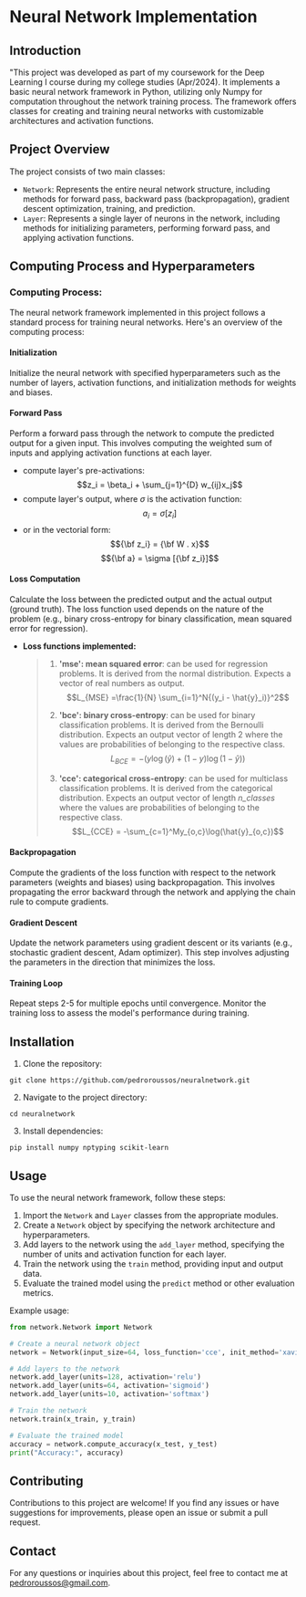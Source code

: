 # Neural Network Implementation

## Introduction
"This project was developed as part of my coursework for the Deep Learning I course during my college studies (Apr/2024). It implements a basic neural network framework in Python, utilizing only Numpy for computation throughout the network training process. The framework offers classes for creating and training neural networks with customizable architectures and activation functions.

## Project Overview
The project consists of two main classes:
- `Network`: Represents the entire neural network structure, including methods for forward pass, backward pass (backpropagation), gradient descent optimization, training, and prediction.
- `Layer`: Represents a single layer of neurons in the network, including methods for initializing parameters, performing forward pass, and applying activation functions.



## Computing Process and Hyperparameters  
### Computing Process:  
The neural network framework implemented in this project follows a standard process for training neural networks. Here's an overview of the computing process:  
  
#### Initialization 
Initialize the neural network with specified hyperparameters such as the number of layers, activation functions, and initialization methods for weights and biases.  
  
#### Forward Pass 
Perform a forward pass through the network to compute the predicted output for a given input. This involves computing the weighted sum of inputs and applying activation functions at each layer.  
  
- compute layer's pre-activations:  
$$z_i = \beta_i +  \sum_{j=1}^{D} w_{ij}x_j$$  
- compute layer's output, where $\sigma$ is the activation function:  
$$a_i = \sigma[z_i]$$  
- or in the vectorial form:  
$${\bf z_i} = {\bf W . x}$$$${\bf a} = \sigma [{\bf z_i}]$$  
  
 
#### Loss Computation
Calculate the loss between the predicted output and the actual output (ground truth). The loss function used depends on the nature of the problem (e.g., binary cross-entropy for binary classification, mean squared error for regression).  

- **Loss functions implemented:**
	> 1. **'mse': mean squared error**: can be used for regression problems. It is derived from the normal distribution. Expects a vector of real numbers as output.
	> $$L_{MSE} =\frac{1}{N} \sum_{i=1}^N{(y_i - \hat{y}_i)}^2$$
	>
	> 2. **'bce': binary cross-entropy**: can be used for binary classification problems. It is derived from the Bernoulli distribution. Expects an output vector of length 2 where the values are probabilities of belonging to the respective class.
	>$$L_{BCE} = {-(y\log(\hat{y}) + (1 - y)\log(1 - \hat{y}))}$$
	>
	> 3. **'cce': categorical cross-entropy**: can be used for multiclass classification problems. It is derived from the categorical distribution. Expects an output vector of length *n_classes* where the values are probabilities of belonging to the respective class.
	>$$L_{CCE} = -\sum_{c=1}^My_{o,c}\log(\hat{y}_{o,c})$$
			  



#### Backpropagation
Compute the gradients of the loss function with respect to the network parameters (weights and biases) using backpropagation. This involves propagating the error backward through the network and applying the chain rule to compute gradients.  
  
#### Gradient Descent
Update the network parameters using gradient descent or its variants (e.g., stochastic gradient descent, Adam optimizer). This step involves adjusting the parameters in the direction that minimizes the loss.  
  
#### Training Loop
Repeat steps 2-5 for multiple epochs until convergence. Monitor the training loss to assess the model's performance during training.

## Installation
1. Clone the repository:
```commandline
git clone https://github.com/pedroroussos/neuralnetwork.git
```
2. Navigate to the project directory:
```commandline
cd neuralnetwork
```
3. Install dependencies:
```commandline
pip install numpy nptyping scikit-learn
```

## Usage
To use the neural network framework, follow these steps:
1. Import the `Network` and `Layer` classes from the appropriate modules.
2. Create a `Network` object by specifying the network architecture and hyperparameters.
3. Add layers to the network using the `add_layer` method, specifying the number of units and activation function for each layer.
4. Train the network using the `train` method, providing input and output data.
5. Evaluate the trained model using the `predict` method or other evaluation metrics.

Example usage:
```python
from network.Network import Network

# Create a neural network object
network = Network(input_size=64, loss_function='cce', init_method='xavier', batch_size=2, n_epochs=100, learning_rate=0.01, optimizer='adam')

# Add layers to the network
network.add_layer(units=128, activation='relu')
network.add_layer(units=64, activation='sigmoid')
network.add_layer(units=10, activation='softmax')

# Train the network
network.train(x_train, y_train)

# Evaluate the trained model
accuracy = network.compute_accuracy(x_test, y_test)
print("Accuracy:", accuracy)
```
 
## Contributing
Contributions to this project are welcome! If you find any issues or have suggestions for improvements, please open an issue or submit a pull request.

## Contact
For any questions or inquiries about this project, feel free to contact me at pedroroussos@gmail.com.
